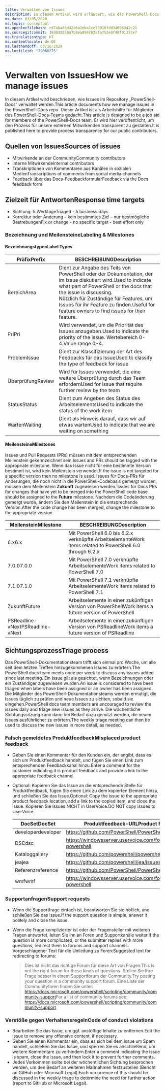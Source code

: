 ```yaml
---
title: Verwalten von Issues
description: In diesem Artikel wird erläutert, wie das PowerShell-Docs-Team Pull Requests verwaltet.
ms.date: 03/05/2020
ms.topic: conceptual
ms.openlocfilehash: cd7aba83d42a6a2eba1ce73910fdd34096342c21
ms.sourcegitcommit: 18d832858a7b8ea094763afa753e0f48f01372e7
ms.translationtype: HT
ms.contentlocale: de-DE
ms.lasthandoff: 03/10/2020
ms.locfileid: "79060275"
---
```

# <a name="how-we-manage-issues"></a><span data-ttu-id="c4d72-103">Verwalten von Issues</span><span class="sxs-lookup"><span data-stu-id="c4d72-103">How we manage issues</span></span>

<span data-ttu-id="c4d72-104">In diesem Artikel wird beschrieben, wie Issues im Repository „PowerShell-Docs“ verwaltet werden.</span><span class="sxs-lookup"><span data-stu-id="c4d72-104">This article documents how we manage issues in the PowerShell-Docs repo.</span></span> <span data-ttu-id="c4d72-105">Dieser Artikel ist als Arbeitshilfe für Mitglieder des PowerShell-Docs-Teams gedacht.</span><span class="sxs-lookup"><span data-stu-id="c4d72-105">This article is designed to be a job aid for members of the PowerShell-Docs team.</span></span> <span data-ttu-id="c4d72-106">Er wird hier veröffentlicht, um den Prozess für unsere externen Mitwirkenden transparent zu gestalten.</span><span class="sxs-lookup"><span data-stu-id="c4d72-106">It is published here to provide process transparency for our public contributors.</span></span>

## <a name="sources-of-issues"></a><span data-ttu-id="c4d72-107">Quellen von Issues</span><span class="sxs-lookup"><span data-stu-id="c4d72-107">Sources of issues</span></span>

- <span data-ttu-id="c4d72-108">Mitwirkende an der Community</span><span class="sxs-lookup"><span data-stu-id="c4d72-108">Community contributors</span></span>
- <span data-ttu-id="c4d72-109">Interne Mitwirkende</span><span class="sxs-lookup"><span data-stu-id="c4d72-109">Internal contributors</span></span>
- <span data-ttu-id="c4d72-110">Transkriptionen von Kommentaren aus Kanälen in sozialen Medien</span><span class="sxs-lookup"><span data-stu-id="c4d72-110">Transcriptions of comments from social media channels</span></span>
- <span data-ttu-id="c4d72-111">Feedback über das Docs-Feedbackformular</span><span class="sxs-lookup"><span data-stu-id="c4d72-111">Feedback via the Docs feedback form</span></span>

## <a name="response-time-targets"></a><span data-ttu-id="c4d72-112">Zielzeit für Antworten</span><span class="sxs-lookup"><span data-stu-id="c4d72-112">Response time targets</span></span>

- <span data-ttu-id="c4d72-113">Sichtung: 5 Werktage</span><span class="sxs-lookup"><span data-stu-id="c4d72-113">Triaged - 5 business days</span></span>
- <span data-ttu-id="c4d72-114">Korrektur oder Änderung – kein bestimmtes Ziel – nur bestmögliche Bestrebungen</span><span class="sxs-lookup"><span data-stu-id="c4d72-114">Fix or change - no specific target - best effort only</span></span>

### <a name="labeling--milestones"></a><span data-ttu-id="c4d72-115">Bezeichnung und Meilensteine</span><span class="sxs-lookup"><span data-stu-id="c4d72-115">Labeling & Milestones</span></span>

#### <a name="label-types"></a><span data-ttu-id="c4d72-116">Bezeichnungstypen</span><span class="sxs-lookup"><span data-stu-id="c4d72-116">Label Types</span></span>

|<span data-ttu-id="c4d72-117">Präfix</span><span class="sxs-lookup"><span data-stu-id="c4d72-117">Prefix</span></span>  | <span data-ttu-id="c4d72-118">BESCHREIBUNG</span><span class="sxs-lookup"><span data-stu-id="c4d72-118">Description</span></span>                                                         |
|------- | --------------------------------------------------------------------|
|<span data-ttu-id="c4d72-119">Bereich</span><span class="sxs-lookup"><span data-stu-id="c4d72-119">Area</span></span>    | <span data-ttu-id="c4d72-120">Dient zur Angabe des Teils von PowerShell oder der Dokumentation, der im Issue diskutiert wird.</span><span class="sxs-lookup"><span data-stu-id="c4d72-120">Used to indicate what part of PowerShell or the docs that the issue is discussing.</span></span><br><span data-ttu-id="c4d72-121">Nützlich für Zuständige für Features, um Issues für ihr Feature zu finden.</span><span class="sxs-lookup"><span data-stu-id="c4d72-121">Useful for feature owners to find issues for their feature.</span></span>|
|<span data-ttu-id="c4d72-122">Pri</span><span class="sxs-lookup"><span data-stu-id="c4d72-122">Pri</span></span>     | <span data-ttu-id="c4d72-123">Wird verwendet, um die Priorität des Issues anzugeben.</span><span class="sxs-lookup"><span data-stu-id="c4d72-123">Used to indicate the priority of the issue.</span></span> <span data-ttu-id="c4d72-124">Wertebereich 0-4.</span><span class="sxs-lookup"><span data-stu-id="c4d72-124">Value range 0-4.</span></span>        |
|<span data-ttu-id="c4d72-125">Problem</span><span class="sxs-lookup"><span data-stu-id="c4d72-125">Issue</span></span>   | <span data-ttu-id="c4d72-126">Dient zur Klassifizierung der Art des Feedbacks für das Issue</span><span class="sxs-lookup"><span data-stu-id="c4d72-126">Used to classify the type of feedback for issue</span></span>                     |
|<span data-ttu-id="c4d72-127">Überprüfung</span><span class="sxs-lookup"><span data-stu-id="c4d72-127">Review</span></span>  | <span data-ttu-id="c4d72-128">Wird für Issues verwendet, die eine weitere Überprüfung durch das Team erfordern</span><span class="sxs-lookup"><span data-stu-id="c4d72-128">Used for issue that require further review by the team</span></span>              |
|<span data-ttu-id="c4d72-129">Status</span><span class="sxs-lookup"><span data-stu-id="c4d72-129">Status</span></span>  | <span data-ttu-id="c4d72-130">Dient zum Angeben des Status des Arbeitselements</span><span class="sxs-lookup"><span data-stu-id="c4d72-130">Used to indicate the status of the work item</span></span>                        |
|<span data-ttu-id="c4d72-131">Warten</span><span class="sxs-lookup"><span data-stu-id="c4d72-131">Waiting</span></span> | <span data-ttu-id="c4d72-132">Dient als Hinweis darauf, dass wir auf etwas warten</span><span class="sxs-lookup"><span data-stu-id="c4d72-132">Used to indicate that we are waiting on something</span></span>                   |

#### <a name="milestones"></a><span data-ttu-id="c4d72-133">Meilensteine</span><span class="sxs-lookup"><span data-stu-id="c4d72-133">Milestones</span></span>

<span data-ttu-id="c4d72-134">Issues und Pull Requests (PRs) müssen mit dem entsprechenden Meilenstein gekennzeichnet sein.</span><span class="sxs-lookup"><span data-stu-id="c4d72-134">Issues and PRs should be tagged with the appropriate milestone.</span></span> <span data-ttu-id="c4d72-135">Wenn das Issue nicht für eine bestimmte Version bestimmt ist, wird kein Meilenstein verwendet.</span><span class="sxs-lookup"><span data-stu-id="c4d72-135">If the issue is not targeted for a specific version then no milestone is used.</span></span> <span data-ttu-id="c4d72-136">Issues für Docs-PRs für Änderungen, die noch nicht in die PowerShell-Codebasis gemergt wurden, müssen dem Meilenstein **Zukunft** zugewiesen werden.</span><span class="sxs-lookup"><span data-stu-id="c4d72-136">Issues for Docs PRs for changes that have yet to be merged into the PowerShell code base should be assigned to the **Future** milestone.</span></span> <span data-ttu-id="c4d72-137">Nachdem die Codeänderung gemergt wurde, ändern Sie den Meilenstein in die entsprechende Version.</span><span class="sxs-lookup"><span data-stu-id="c4d72-137">After the code change has been merged, change the milestone to the appropriate version.</span></span>

|    <span data-ttu-id="c4d72-138">Meilenstein</span><span class="sxs-lookup"><span data-stu-id="c4d72-138">Milestone</span></span>     |                    <span data-ttu-id="c4d72-139">BESCHREIBUNG</span><span class="sxs-lookup"><span data-stu-id="c4d72-139">Description</span></span>                     |
| ---------------- | -------------------------------------------------- |
| <span data-ttu-id="c4d72-140">6.x</span><span class="sxs-lookup"><span data-stu-id="c4d72-140">6.x</span></span>              | <span data-ttu-id="c4d72-141">Mit PowerShell 6.0 bis 6.2.x verknüpfte Arbeitselemente</span><span class="sxs-lookup"><span data-stu-id="c4d72-141">Work items related to PowerShell 6.0 through 6.2.x</span></span> |
| <span data-ttu-id="c4d72-142">7.0.0</span><span class="sxs-lookup"><span data-stu-id="c4d72-142">7.0.0</span></span>            | <span data-ttu-id="c4d72-143">Mit PowerShell 7.0 verknüpfte Arbeitselemente</span><span class="sxs-lookup"><span data-stu-id="c4d72-143">Work items related to PowerShell 7.0</span></span>               |
| <span data-ttu-id="c4d72-144">7.1.0</span><span class="sxs-lookup"><span data-stu-id="c4d72-144">7.1.0</span></span>            | <span data-ttu-id="c4d72-145">Mit PowerShell 7.1 verknüpfte Arbeitselemente</span><span class="sxs-lookup"><span data-stu-id="c4d72-145">Work items related to PowerShell 7.1</span></span>               |
| <span data-ttu-id="c4d72-146">Zukunft</span><span class="sxs-lookup"><span data-stu-id="c4d72-146">Future</span></span>           | <span data-ttu-id="c4d72-147">Arbeitselemente in einer zukünftigen Version von PowerShell</span><span class="sxs-lookup"><span data-stu-id="c4d72-147">Work items a future version of PowerShell</span></span>          |
| <span data-ttu-id="c4d72-148">PSReadline-vNext</span><span class="sxs-lookup"><span data-stu-id="c4d72-148">PSReadline-vNext</span></span> | <span data-ttu-id="c4d72-149">Arbeitselemente in einer zukünftigen Version von PSReadline</span><span class="sxs-lookup"><span data-stu-id="c4d72-149">Work items a future version of PSReadline</span></span>          |

## <a name="triage-process"></a><span data-ttu-id="c4d72-150">Sichtungsprozess</span><span class="sxs-lookup"><span data-stu-id="c4d72-150">Triage process</span></span>

<span data-ttu-id="c4d72-151">Das PowerShell-Dokumentationsteam trifft sich einmal pro Woche, um alle seit dem letzten Treffen hinzugekommenen Issues zu erörtern.</span><span class="sxs-lookup"><span data-stu-id="c4d72-151">The PowerShell docs team meets once per week to discuss any issues added since last meeting.</span></span> <span data-ttu-id="c4d72-152">Ein Issue gilt als gesichtet, wenn Bezeichnungen oder ein Zuständiger zugewiesen wurden.</span><span class="sxs-lookup"><span data-stu-id="c4d72-152">An issue is considered to have been triaged when labels have been assigned or an owner has been assigned.</span></span> <span data-ttu-id="c4d72-153">Die Mitglieder des PowerShell-Dokumentationsteams werden ermutigt, die Issues täglich zu prüfen und neue Issues zu sichten, sobald sie eingehen.</span><span class="sxs-lookup"><span data-stu-id="c4d72-153">PowerShell docs team members are encouraged to review the issues daily and triage new issues as they arrive.</span></span> <span data-ttu-id="c4d72-154">Die wöchentliche Sichtungssitzung kann dann bei Bedarf dazu genutzt werden, die neuen Issues ausführlicher zu erörtern.</span><span class="sxs-lookup"><span data-stu-id="c4d72-154">The weekly triage meeting can then be used to discuss the new issues in more detail, as needed.</span></span>

### <a name="misplaced-product-feedback"></a><span data-ttu-id="c4d72-155">Falsch gemeldetes Produktfeedback</span><span class="sxs-lookup"><span data-stu-id="c4d72-155">Misplaced product feedback</span></span>

- <span data-ttu-id="c4d72-156">Geben Sie einen Kommentar für den Kunden ein, der angibt, dass es sich um Produktfeedback handelt, und fügen Sie einen Link zum entsprechenden Feedbackkanal hinzu.</span><span class="sxs-lookup"><span data-stu-id="c4d72-156">Enter a comment for the customer indicating it is product feedback and provide a link to the appropriate feedback channel.</span></span>
- <span data-ttu-id="c4d72-157">Optional: Kopieren Sie das Issue an die entsprechende Stelle für Produktfeedback, fügen Sie einen Link zu dem kopierten Element hinzu, und schließen Sie das Issue.</span><span class="sxs-lookup"><span data-stu-id="c4d72-157">Optional: Copy the issue to the appropriate product feedback location, add a link to the copied item, and close the issue.</span></span> <span data-ttu-id="c4d72-158">Kopieren Sie Issues NICHT in UserVoice.</span><span class="sxs-lookup"><span data-stu-id="c4d72-158">DO NOT copy issues to UserVoice.</span></span>

  | <span data-ttu-id="c4d72-159">DocSet</span><span class="sxs-lookup"><span data-stu-id="c4d72-159">DocSet</span></span>    | <span data-ttu-id="c4d72-160">Produktfeedback-URL</span><span class="sxs-lookup"><span data-stu-id="c4d72-160">Product Feedback URL</span></span>                                         |
  | --------- | ------------------------------------------------------------ |
  | <span data-ttu-id="c4d72-161">developer</span><span class="sxs-lookup"><span data-stu-id="c4d72-161">developer</span></span> | https://github.com/PowerShell/PowerShell/issues/new/choose   |
  | <span data-ttu-id="c4d72-162">DSC</span><span class="sxs-lookup"><span data-stu-id="c4d72-162">dsc</span></span>       | https://windowsserver.uservoice.com/forums/301869-powershell |
  | <span data-ttu-id="c4d72-163">Katalog</span><span class="sxs-lookup"><span data-stu-id="c4d72-163">gallery</span></span>   | https://github.com/powershell/powershellgallery/issues/new   |
  | <span data-ttu-id="c4d72-164">jea</span><span class="sxs-lookup"><span data-stu-id="c4d72-164">jea</span></span>       | https://github.com/powershell/jea/issues/new                 |
  | <span data-ttu-id="c4d72-165">Referenz</span><span class="sxs-lookup"><span data-stu-id="c4d72-165">reference</span></span> | https://github.com/PowerShell/PowerShell/issues/new/choose   |
  | <span data-ttu-id="c4d72-166">wmf</span><span class="sxs-lookup"><span data-stu-id="c4d72-166">wmf</span></span>       | https://windowsserver.uservoice.com/forums/301869-powershell |

### <a name="support-requests"></a><span data-ttu-id="c4d72-167">Supportanfragen</span><span class="sxs-lookup"><span data-stu-id="c4d72-167">Support requests</span></span>

- <span data-ttu-id="c4d72-168">Wenn die Supportfrage einfach ist, beantworten Sie sie höflich, und schließen Sie das Issue.</span><span class="sxs-lookup"><span data-stu-id="c4d72-168">If the support question is simple, answer it politely and close the issue.</span></span>
- <span data-ttu-id="c4d72-169">Wenn die Frage komplizierter ist oder der Fragensteller mit weiteren Fragen antwortet, leiten Sie ihn an Foren und Supportkanäle weiter.</span><span class="sxs-lookup"><span data-stu-id="c4d72-169">If the question is more complicated, or the submitter replies with more questions, redirect them to forums and support channels.</span></span> <span data-ttu-id="c4d72-170">Vorgeschlagener Text für die Umleitung zu Foren:</span><span class="sxs-lookup"><span data-stu-id="c4d72-170">Suggested text for redirecting to forums:</span></span>

    > <span data-ttu-id="c4d72-171">Dies ist nicht das richtige Forum für diese Art von Fragen.</span><span class="sxs-lookup"><span data-stu-id="c4d72-171">This is not the right forum for these kinds of questions.</span></span> <span data-ttu-id="c4d72-172">Stellen Sie Ihre Frage besser in einem Supportforum der Community.</span><span class="sxs-lookup"><span data-stu-id="c4d72-172">Try posting your question in a community support forum.</span></span> <span data-ttu-id="c4d72-173">Eine Liste der Communityforen finden Sie unter: https://docs.microsoft.com/powershell/scripting/community/community-support</span><span class="sxs-lookup"><span data-stu-id="c4d72-173">For a list of community forums see: https://docs.microsoft.com/powershell/scripting/community/community-support</span></span>

### <a name="code-of-conduct-violations"></a><span data-ttu-id="c4d72-174">Verstöße gegen Verhaltensregeln</span><span class="sxs-lookup"><span data-stu-id="c4d72-174">Code of conduct violations</span></span>

- <span data-ttu-id="c4d72-175">Bearbeiten Sie das Issue, um ggf. anstößige Inhalte zu entfernen.</span><span class="sxs-lookup"><span data-stu-id="c4d72-175">Edit the issue to remove any offensive content, if necessary.</span></span>
- <span data-ttu-id="c4d72-176">Geben Sie einen Kommentar ein, dass es sich bei dem Issue um Spam handelt, schließen Sie das Issue, und sperren Sie es anschließend, um weitere Kommentare zu verhindern.</span><span class="sxs-lookup"><span data-stu-id="c4d72-176">Enter a comment indicating the issue is spam, close the issue, and then lock it to prevent further comments.</span></span>
- <span data-ttu-id="c4d72-177">Jedes Vorkommen sollte bei der wöchentlichen Sichtung besprochen werden, um den Bedarf an weiteren Maßnahmen festzustellen (Bericht an GitHub oder Microsoft Legal).</span><span class="sxs-lookup"><span data-stu-id="c4d72-177">Each occurrence of this should be discussed in the weekly triage to determine the need for further action (report to GitHub or Microsoft Legal).</span></span>
